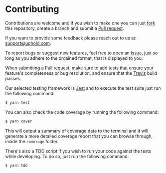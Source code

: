 # Contributing

Contributions are welcome and if you wish to make one you can just [fork](https://github.com/uphold/uphold-sdk-javascript#fork-destination-box) this repository, create a branch and submit a [Pull request](https://github.com/uphold/uphold-sdk-javascript/pulls).

If you want to provide some feedback please reach out to us at: <support@uphold.com>.

To report bugs or suggest new features, feel free to open an [Issue](https://github.com/uphold/uphold-sdk-javascript/issues), just so long as you adhere to the ordained format, that is displayed to you.

When submitting a [Pull request](https://github.com/uphold/uphold-sdk-javascript/pulls), make sure to add tests that ensure your feature's completeness or bug resolution, and ensure that the [Travis](https://travis-ci.org/uphold/uphold-sdk-javascript) build passes.

Our selected testing framework is [Jest](https://facebook.github.io/jest) and to execute the test suite just run the following command:

```sh
$ yarn test
```

You can also check the code coverage by running the following command:

```sh
$ yarn cover
```

This will output a summary of coverage data to the terminal and it will generate a more detailed coverage report that you can browse through, inside the `coverage` folder.

There's also a TDD script if you wish to run your code against the tests while developing. To do so, just run the following command:

```sh
$ yarn tdd
```
